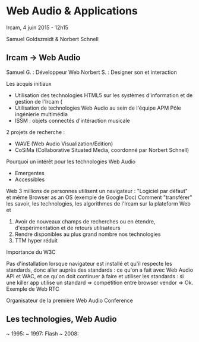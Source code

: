 # Web Audio & Applications

Ircam, 4 juin 2015 - 12h15

Samuel Goldszmidt & Norbert Schnell

## Ircam → Web Audio

Samuel G. : Développeur Web
Norbert S. : Designer son et interaction

Les acquis initiaux

* Utilisation des technologies HTML5 sur les systèmes d'information et de gestion de l'Ircam (<audio> <video>) au CRI
* Utilisation de technologies Web Audio au sein de l'équipe APM Pôle ingénierie multimédia
* ISSM : objets connectés d'intéraction musicale

2 projets de recherche :

* WAVE (Web Audio Visualization/Edition)
* CoSiMa (Collaborative Situated Media, coordonné par Norbert Schnell)

Pourquoi un intérêt pour les technologies Web Audio

* Emergentes
* Accessibles

Web
3 millions de personnes utilisent un navigateur :
"Logiciel par défaut" et même Browser as an OS (exemple de Google Doc)
Comment "transférer" les savoir, les technologies, les algorithmes de l'Ircam sur la plateform Web et
1. Avoir de nouveaux champs de recherches ou en étendre, d'expérimentation et de retours utilisateurs
2. Rendre disponibles au plus grand nombre nos technologies
3. TTM hyper réduit

Importance du W3C

Pas d'installation lorsque navigateur est installé et qu'il respecte les standards, donc aller auprès des standards : ce qu'on a fait avec Web Audio API et WAC, et ce qu'on doit continuer à faire et utiliser les standards : si une killer app utilise un standard => compétition entre browser vendor => Ok. Exemple de Web RTC


Organisateur de la première Web Audio Conference

## Les technologies, Web Audio

~ 1995: <bgsound> <applet>
~ 1997: Flash
~ 2008: <audio>
~ 2010: Web Audio API, WebRTC (getUserMedia), WebSocket

### Web Audio API


* High-level JavaScript API for processing and synthesizing audio in web applications
* The paradigm: audio routing graph which connects AudioNodes to define an audio rendering.
* Underlying implementation in C / C++ code, but direct JavaScript processing and synthesis is supported

<audio> HTML5 element allows for basic streaming and audio playback, in recent browsers no more need to Flash and QuickTime.
But not enough for games and interactive applications, like DAW (Digital Audio Workstations), audio plugin effects and synthesizers ...
... and all we can imagine in a multimedia multi-user connected environment for music!

* Sample accurate scheduled sound playback
* Integration with <audio> and <video> media elements, getUserMedia(), WebRTC
* Spatialized audio
* Convolution engine
* Filters, Waveshaping, Oscillator
* AudioParameters
* Time-domain and frequency analysis (for visualization only at this time)


https://webaudiodemos.appspot.com/Vocoder/index.html

http://webaudiodemos.appspot.com/midi-synth/index.html


les projets développés actuellement

WAC was the first international conference dedicated to web audio technologies and applications.
The conference gathered web R&D developers, audio processing scientists, application designers and people involved in web standards.
The conference addressed research, development, design and standards concerned with emerging audio-related web technologies such as Web Audio API, Web RTC, WebSockets and JavaScript.


    Web Audio Papers
    Web Audio Talks
    Web Audio Demo/Poster
    Web Audio Gigs
    Plenary session of the W3C Audio Working Group



    How to port or reuse existing code with the Web Audio API: Flash, CSound, PNaCl, Emscripten
    "Usual audio computer fields" in native JavaScript: eg. Music Information Retrieval - Meyda library
    Tools for developers: eg. Web Audio tool in Firefox
    Audio UI: waves.ui, P5.js, Repovizz
    Audio Engine/Framework: waves.audio, Tones.JS
    Sound Synthesis, processing (binaural)
    Applications: MT5 (DAW), Tanguy (Synth), Telemeta, Noteflight, Hyperaudio, Lissajous ...


# Les performances obtenues,

Web Audio API vs. Native: Closing the Gap

    Native code is good at performance and flexibility
    Web Audio API code is good at distribution (browserify), security (web platform is sandboxed) and is "Ease of use" (web audio api is easy).
    Keynote by Paul Adenot WAC'2015

Possible "easy" improvments for audio performances in web audio context:

    With AudioWorker: no more thread boundaries to cross as Audio and JavaScript are on the same thread
    Use asm.js as it doesn't produce temporary objects to be garbage collected.
    Use SIMD.js. SIMD (Single Instruction Multiple Data) allows to perform operations on multiple data elements together which is particularly interesting in terms of performance in the case of audio buffer data processing.

For the bad news (denormals, lock-free/wait-free, context-switch) watch the video.

## Et autres technologies et standards Web Audio

### W3C Standards et implémentations

Audio Working Group
    * Web Audio API (Edge, Firefox, Chrome, Safari, Opera, iOS, Android Chrome)
    * Web Midi API (Chrome, Opera)

* WebSocket API (Tous navigateurs)

Web Real-Time Communications Working Group (+Device APIs Working Group)
    * WebRTC 1.0: Real-time Communication Between Browsers (Firefox, Chrome, Android Browser, Chrome for Android)
    * Media Capture and Streams (getUserMedia) (Edge, Firefox, Chrome, Opera, Android browser, Chrome for android)
    * MediaStream Recording
    * Audio output devices API
    * ...

Media capture task force

* Geolocation Working Group
    * Geolocation API Specification (puis Geolocation API Level 2) (Tous navigateurs)
    * DeviceOrientation Event Specification (Device Orientation et Device Motion API) (Tous navigateurs sauf Safari browser)


### Libraries et frameworks

#### waves.js, a library to easily build audio applications (WAVE project)


* UI: display temporal representations
* Audio: audio engine and scheduler
* LFO: audio processing


UI

 Presentation: WAC waves.ui (Chrome only)
Documentation: wavesjs.github.io

    Waveform - Display
    Markers - Display and Edit
    Segments - Display and Edit
    Break Point Functions (aka BPF) - Display and Edit
    Cursor
    Zoom/Move

Exemples d’applications

Some examples use cases: Blocs Gigognes Philippe Leroux, Opus 27 Anton Webern, Luna Park Georges Aperghis, Bachotheque J.-S Bach


audio components

    Core: Time Engine, Audio Time Engine
    Engines, extend Audio Time Engine, in charge of playing sound: Granular Engine, Metronome, Player-engine, Segment-Engine
    Masters, in charge of controling the playback and scheduling of engines:
        Play Control "start, pause, stop" - extends Time Engine to provide playback control of a Time Engine instance
        Scheduler (Simple-Scheduler)
        Transport (Provides synchronized scheduling of Time Engine instances)

Exemples d’applications

LFO

 LFO is a library that proposes an efficient API to formalize the processing and analysis of arbitrary data streams (eg. audio, video, sensor data).
By normalising the stream format in it's input and output, it allows to:

    analyse and manipulate the data through a uniform processing chain
    encapsulate common processing algorithms with a unified interface that can be shared and reused


a framework Collective-Soundworks for innovative audio and multimedia collaborative use cases. (CoSiMa project)

Exemples d’applications


# les perspectives à venir

Les options de tranferts de technologies
* Réinventer la roue
* Utiliser des méthodes
La meilleur solution se trouve entre les deux.

ES6 (ES 2015), ES7

Open source vs. Open data


